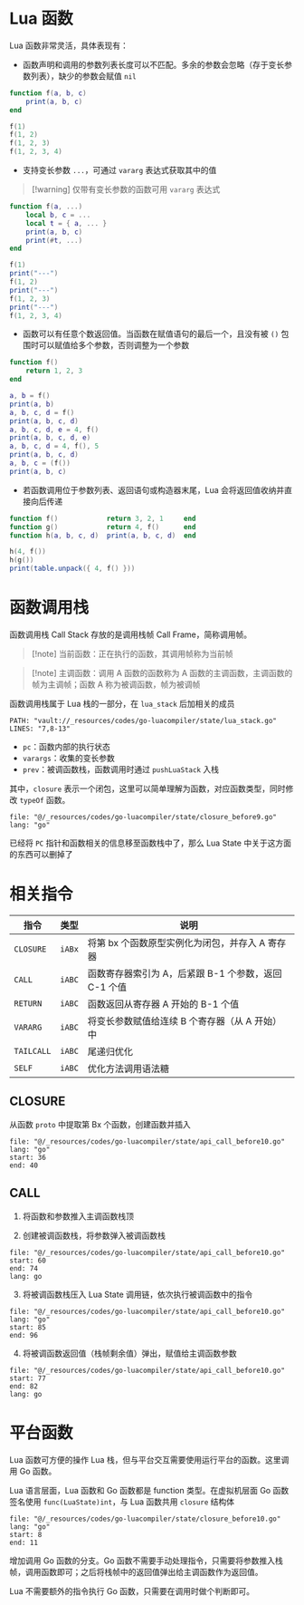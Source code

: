 # Lua 函数

Lua 函数非常灵活，具体表现有：
- 函数声明和调用的参数列表长度可以不匹配。多余的参数会忽略（存于变长参数列表），缺少的参数会赋值 `nil`

```lua
function f(a, b, c)
    print(a, b, c)
end

f(1)
f(1, 2)
f(1, 2, 3)
f(1, 2, 3, 4)
```

- 支持变长参数 `...`，可通过 `vararg` 表达式获取其中的值

> [!warning] 仅带有变长参数的函数可用 `vararg` 表达式

```lua
function f(a, ...)
    local b, c = ...
    local t = { a, ... }
    print(a, b, c)
    print(#t, ...)
end

f(1)
print("---")
f(1, 2)
print("---")
f(1, 2, 3)
print("---")
f(1, 2, 3, 4)
```

- 函数可以有任意个数返回值。当函数在赋值语句的最后一个，且没有被 `()` 包围时可以赋值给多个参数，否则调整为一个参数

```lua
function f()
    return 1, 2, 3
end

a, b = f()
print(a, b)
a, b, c, d = f()
print(a, b, c, d)
a, b, c, d, e = 4, f()
print(a, b, c, d, e)
a, b, c, d = 4, f(), 5
print(a, b, c, d)
a, b, c = (f())
print(a, b, c)
```

- 若函数调用位于参数列表、返回语句或构造器末尾，Lua 会将返回值收纳并直接向后传递

```lua
function f()            return 3, 2, 1     end
function g()            return 4, f()      end
function h(a, b, c, d)  print(a, b, c, d)  end

h(4, f())
h(g())
print(table.unpack({ 4, f() }))
```
# 函数调用栈

函数调用栈 Call Stack 存放的是调用栈帧 Call Frame，简称调用帧。

> [!note] 当前函数：正在执行的函数，其调用帧称为当前帧

> [!note] 主调函数：调用 A 函数的函数称为 A 函数的主调函数，主调函数的帧为主调帧；函数 A 称为被调函数，帧为被调帧

函数调用栈属于 Lua 栈的一部分，在 `lua_stack` 后加相关的成员

```embed-go
PATH: "vault://_resources/codes/go-luacompiler/state/lua_stack.go"
LINES: "7,8-13"
```

- `pc`：函数内部的执行状态
- `varargs`：收集的变长参数
- `prev`：被调函数栈，函数调用时通过 `pushLuaStack` 入栈

其中，`closure` 表示一个闭包，这里可以简单理解为函数，对应函数类型，同时修改 `typeOf` 函数。

```reference
file: "@/_resources/codes/go-luacompiler/state/closure_before9.go"
lang: "go"
```

已经将 `PC` 指针和函数相关的信息移至函数栈中了，那么 Lua State 中关于这方面的东西可以删掉了
# 相关指令

| 指令         | 类型     | 说明                               |
| ---------- | ------ | -------------------------------- |
| `CLOSURE`  | `iABx` | 将第 bx 个函数原型实例化为闭包，并存入 A 寄存器      |
| `CALL`     | `iABC` | 函数寄存器索引为 A，后紧跟 B-1 个参数，返回 C-1 个值 |
| `RETURN`   | `iABC` | 函数返回从寄存器 A 开始的 B-1 个值            |
| `VARARG`   | `iABC` | 将变长参数赋值给连续 B 个寄存器（从 A 开始）中       |
| `TAILCALL` | `iABC` | 尾递归优化                            |
| `SELF`     | `iABC` | 优化方法调用语法糖                        |
## CLOSURE

从函数 `proto` 中提取第 Bx 个函数，创建函数并插入

```reference
file: "@/_resources/codes/go-luacompiler/state/api_call_before10.go"
lang: "go"
start: 36
end: 40
```
## CALL

1. 将函数和参数推入主调函数栈顶

2. 创建被调函数栈，将参数弹入被调函数栈

```reference
file: "@/_resources/codes/go-luacompiler/state/api_call_before10.go"
start: 60
end: 74
lang: go
```

3. 将被调函数栈压入 Lua State 调用链，依次执行被调函数中的指令

```reference
file: "@/_resources/codes/go-luacompiler/state/api_call_before10.go"
lang: "go"
start: 85
end: 96
```

4. 将被调函数返回值（栈帧剩余值）弹出，赋值给主调函数参数

```reference
file: "@/_resources/codes/go-luacompiler/state/api_call_before10.go"
start: 77
end: 82
lang: go
```
# 平台函数

Lua 函数可方便的操作 Lua 栈，但与平台交互需要使用运行平台的函数。这里调用 Go 函数。

Lua 语言层面，Lua 函数和 Go 函数都是 function 类型。在虚拟机层面 Go 函数签名使用 `func(LuaState)int`，与 Lua 函数共用 `closure` 结构体

```reference
file: "@/_resources/codes/go-luacompiler/state/closure_before10.go"
lang: "go"
start: 8
end: 11
```

增加调用 Go 函数的分支。Go 函数不需要手动处理指令，只需要将参数推入栈帧，调用函数即可；之后将栈帧中的返回值弹出给主调函数作为返回值。

Lua 不需要额外的指令执行 Go 函数，只需要在调用时做个判断即可。